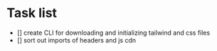 # Task list

- [] create CLI for downloading and initializing tailwind and css files
- [] sort out imports of headers and js cdn 
